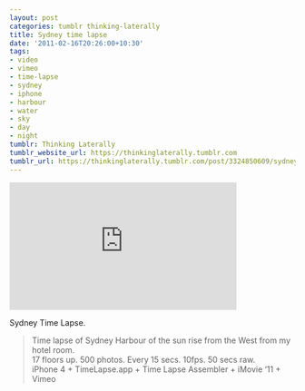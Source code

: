 ```yaml
---
layout: post
categories: tumblr thinking-laterally
title: Sydney time lapse
date: '2011-02-16T20:26:00+10:30'
tags:
- video
- vimeo
- time-lapse
- sydney
- iphone
- harbour
- water
- sky
- day
- night
tumblr: Thinking Laterally
tumblr_website_url: https://thinkinglaterally.tumblr.com
tumblr_url: https://thinkinglaterally.tumblr.com/post/3324850609/sydney-time-lapse-time-lapse-of-sydney-harbour
---
```

<iframe src="https://player.vimeo.com/video/19085633?title=0&amp;byline=0&amp;portrait=0&amp;app_id=122963" width="400" height="225" frameborder="0" allow="autoplay; fullscreen" allowfullscreen title="Sydney iPhone Time Lapse"></iframe>  

Sydney Time Lapse.

> Time lapse of Sydney Harbour of the sun rise from the West from my hotel room.  
> 17 floors up. 500 photos. Every 15 secs. 10fps. 50 secs raw.&nbsp;  
> iPhone 4 + TimeLapse.app + Time Lapse Assembler + iMovie ‘11 + Vimeo&nbsp;


